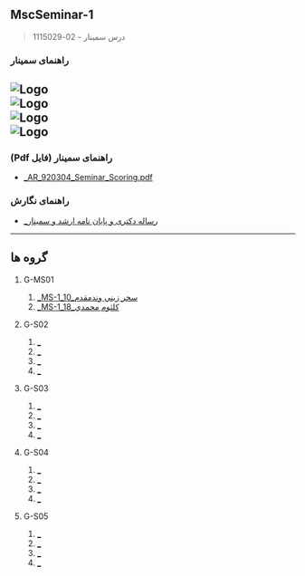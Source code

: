 ## MscSeminar-1

> درس سمینار - 02-1115029
    
###    راهنمای سمینار
 
![Logo](https://github.com/AliRazavi-edu/PNU_3991/blob/master/_Image/seminar1.png)
<br>
![Logo](https://github.com/AliRazavi-edu/PNU_3991/blob/master/_Image/seminar%202.png)
<br>
![Logo](https://github.com/AliRazavi-edu/PNU_3991/blob/master/_Image/seminar%203%20.png)
<br>
![Logo](https://github.com/AliRazavi-edu/PNU_3991/blob/master/_Image/seminar%204.png)
------------------
###   (Pdf فایل) راهنمای سمینار  

- [_AR_920304_Seminar_Scoring.pdf](https://github.com/AliRazavi-edu/PNU_3991/blob/master/_MSc/MscSeminar-1/assessment/_AR_920304_Seminar_Scoring.pdf)

### راهنمای نگارش 
- [_رساله دکتری و پایان نامه ارشد و سمینار](https://github.com/AliRazavi-edu/PNU_3991/tree/master/_MSc/MscSeminar-1/assessment)

---------------
## گروه ها

1. G-MS01
    1. [_MS-1_10_سحر زيني وندمقدم](https://github.com/AliRazavi-edu/PNU_3991/tree/master/_MSc/Seminar/1115029_02/10_%D8%B3%D8%AD%D8%B1%20%D8%B2%D9%8A%D9%86%D9%8A%20%D9%88%D9%86%D8%AF%D9%85%D9%82%D8%AF%D9%85)          
    1. [_MS-1_18_كلثوم محمدي](https://github.com/AliRazavi-edu/PNU_3991/tree/master/_MSc/Seminar/1115029_02/18_%D9%83%D9%84%D8%AB%D9%88%D9%85%20%D9%85%D8%AD%D9%85%D8%AF%D9%8A) 
    
    
2. G-S02
    1. [_]()    
    1. [_]()    
    1. [_]()    
    1. [_]()    

3. G-S03
    1. [_]()    
    1. [_]()    
    1. [_]()    
    1. [_]()    
   
4. G-S04
    1. [_]()    
    1. [_]()    
    1. [_]()    
    1. [_]()
    
5. G-S05
    1. [_]()    
    1. [_]()    
    1. [_]()    
    1. [_]()
    


